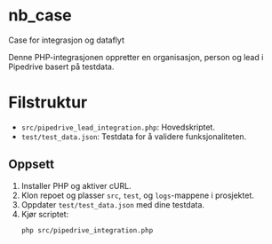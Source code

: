 # nb_case
Case for integrasjon og dataflyt

Denne PHP-integrasjonen oppretter en organisasjon, person og lead i Pipedrive basert på testdata.

# Filstruktur
- `src/pipedrive_lead_integration.php`: Hovedskriptet.
- `test/test_data.json`: Testdata for å validere funksjonaliteten.

## Oppsett
1. Installer PHP og aktiver cURL.
2. Klon repoet og plasser `src`, `test`, og `logs`-mappene i prosjektet.
3. Oppdater `test/test_data.json` med dine testdata.
4. Kjør scriptet:
   ```bash
   php src/pipedrive_integration.php
